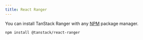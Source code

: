 ```yaml
---
title: React Ranger
---
```


You can install TanStack Ranger with any [NPM](https://npmjs.com) package manager.

```sh
npm install @tanstack/react-ranger
```
